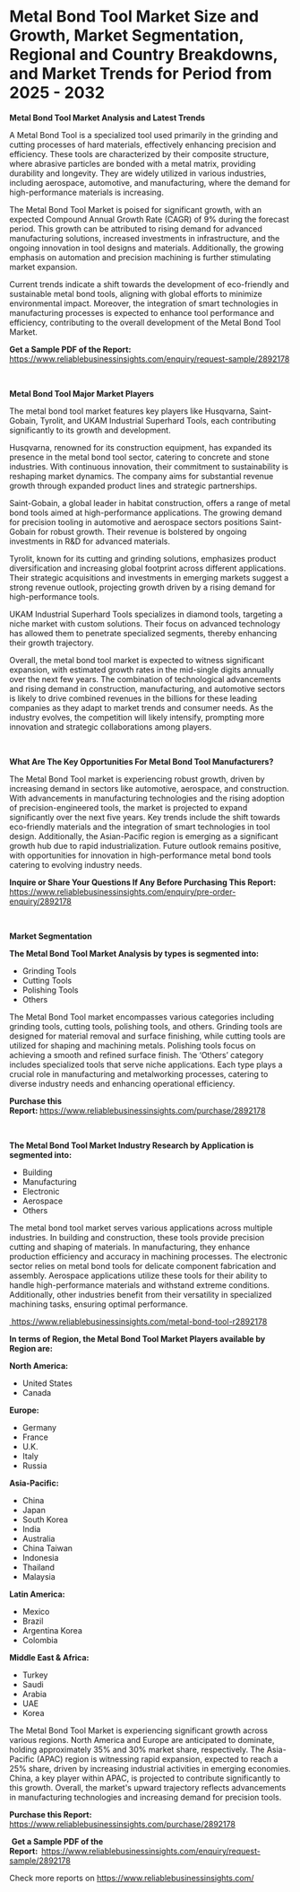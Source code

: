 <p><h1>Metal Bond Tool Market Size and Growth, Market Segmentation, Regional and Country Breakdowns, and Market Trends for Period from 2025 -  2032</h1></p><p><strong>Metal Bond Tool Market Analysis and Latest Trends</strong></p>
<p><p>A Metal Bond Tool is a specialized tool used primarily in the grinding and cutting processes of hard materials, effectively enhancing precision and efficiency. These tools are characterized by their composite structure, where abrasive particles are bonded with a metal matrix, providing durability and longevity. They are widely utilized in various industries, including aerospace, automotive, and manufacturing, where the demand for high-performance materials is increasing.</p><p>The Metal Bond Tool Market is poised for significant growth, with an expected Compound Annual Growth Rate (CAGR) of 9% during the forecast period. This growth can be attributed to rising demand for advanced manufacturing solutions, increased investments in infrastructure, and the ongoing innovation in tool designs and materials. Additionally, the growing emphasis on automation and precision machining is further stimulating market expansion. </p><p>Current trends indicate a shift towards the development of eco-friendly and sustainable metal bond tools, aligning with global efforts to minimize environmental impact. Moreover, the integration of smart technologies in manufacturing processes is expected to enhance tool performance and efficiency, contributing to the overall development of the Metal Bond Tool Market.</p></p>
<p><strong>Get a Sample PDF of the Report:&nbsp;</strong> <a href="https://www.reliablebusinessinsights.com/enquiry/request-sample/2892178?utm_campaign=2208&utm_medium=2&utm_source=Github&utm_content=ia&utm_term=15032025&utm_id=metal-bond-tool">https://www.reliablebusinessinsights.com/enquiry/request-sample/2892178</a></p>
<p>&nbsp;</p>
<p><strong>Metal Bond Tool Major Market Players</strong></p>
<p><p>The metal bond tool market features key players like Husqvarna, Saint-Gobain, Tyrolit, and UKAM Industrial Superhard Tools, each contributing significantly to its growth and development. </p><p>Husqvarna, renowned for its construction equipment, has expanded its presence in the metal bond tool sector, catering to concrete and stone industries. With continuous innovation, their commitment to sustainability is reshaping market dynamics. The company aims for substantial revenue growth through expanded product lines and strategic partnerships.</p><p>Saint-Gobain, a global leader in habitat construction, offers a range of metal bond tools aimed at high-performance applications. The growing demand for precision tooling in automotive and aerospace sectors positions Saint-Gobain for robust growth. Their revenue is bolstered by ongoing investments in R&D for advanced materials.</p><p>Tyrolit, known for its cutting and grinding solutions, emphasizes product diversification and increasing global footprint across different applications. Their strategic acquisitions and investments in emerging markets suggest a strong revenue outlook, projecting growth driven by a rising demand for high-performance tools.</p><p>UKAM Industrial Superhard Tools specializes in diamond tools, targeting a niche market with custom solutions. Their focus on advanced technology has allowed them to penetrate specialized segments, thereby enhancing their growth trajectory.</p><p>Overall, the metal bond tool market is expected to witness significant expansion, with estimated growth rates in the mid-single digits annually over the next few years. The combination of technological advancements and rising demand in construction, manufacturing, and automotive sectors is likely to drive combined revenues in the billions for these leading companies as they adapt to market trends and consumer needs. As the industry evolves, the competition will likely intensify, prompting more innovation and strategic collaborations among players.</p></p>
<p>&nbsp;</p>
<p><strong>What Are The Key Opportunities For Metal Bond Tool Manufacturers?</strong></p>
<p><p>The Metal Bond Tool market is experiencing robust growth, driven by increasing demand in sectors like automotive, aerospace, and construction. With advancements in manufacturing technologies and the rising adoption of precision-engineered tools, the market is projected to expand significantly over the next five years. Key trends include the shift towards eco-friendly materials and the integration of smart technologies in tool design. Additionally, the Asian-Pacific region is emerging as a significant growth hub due to rapid industrialization. Future outlook remains positive, with opportunities for innovation in high-performance metal bond tools catering to evolving industry needs.</p></p>
<p><strong>Inquire or Share Your Questions If Any Before Purchasing This Report:</strong> <a href="https://www.reliablebusinessinsights.com/enquiry/pre-order-enquiry/2892178?utm_campaign=2208&utm_medium=2&utm_source=Github&utm_content=ia&utm_term=15032025&utm_id=metal-bond-tool">https://www.reliablebusinessinsights.com/enquiry/pre-order-enquiry/2892178</a></p>
<p>&nbsp;</p>
<p><strong>Market Segmentation</strong></p>
<p><strong>The Metal Bond Tool Market Analysis by types is segmented into:</strong></p>
<p><ul><li>Grinding Tools</li><li>Cutting Tools</li><li>Polishing Tools</li><li>Others</li></ul></p>
<p><p>The Metal Bond Tool market encompasses various categories including grinding tools, cutting tools, polishing tools, and others. Grinding tools are designed for material removal and surface finishing, while cutting tools are utilized for shaping and machining metals. Polishing tools focus on achieving a smooth and refined surface finish. The ‘Others’ category includes specialized tools that serve niche applications. Each type plays a crucial role in manufacturing and metalworking processes, catering to diverse industry needs and enhancing operational efficiency.</p></p>
<p><strong>Purchase this Report:&nbsp;</strong><a href="https://www.reliablebusinessinsights.com/purchase/2892178?utm_campaign=2208&utm_medium=2&utm_source=Github&utm_content=ia&utm_term=15032025&utm_id=metal-bond-tool">https://www.reliablebusinessinsights.com/purchase/2892178</a></p>
<p>&nbsp;</p>
<p><strong>The Metal Bond Tool Market Industry Research by Application is segmented into:</strong></p>
<p><ul><li>Building</li><li>Manufacturing</li><li>Electronic</li><li>Aerospace</li><li>Others</li></ul></p>
<p><p>The metal bond tool market serves various applications across multiple industries. In building and construction, these tools provide precision cutting and shaping of materials. In manufacturing, they enhance production efficiency and accuracy in machining processes. The electronic sector relies on metal bond tools for delicate component fabrication and assembly. Aerospace applications utilize these tools for their ability to handle high-performance materials and withstand extreme conditions. Additionally, other industries benefit from their versatility in specialized machining tasks, ensuring optimal performance.</p></p>
<p><a href="https://www.reliablebusinessinsights.com/metal-bond-tool-r2892178?utm_campaign=2208&utm_medium=2&utm_source=Github&utm_content=ia&utm_term=15032025&utm_id=metal-bond-tool">&nbsp;https://www.reliablebusinessinsights.com/metal-bond-tool-r2892178</a></p>
<p><strong>In terms of Region, the Metal Bond Tool Market Players available by Region are:</strong></p>
<p>
    <p> <strong> North America: </strong>
        <ul>
            <li>United States</li>
            <li>Canada</li>
        </ul>
        </p> 
    <p> <strong> Europe: </strong>
        <ul>
            <li>Germany</li>
            <li>France</li>
            <li>U.K.</li>
            <li>Italy</li>
            <li>Russia</li>
        </ul>
        </p> 
    <p> <strong> Asia-Pacific: </strong>
        <ul>
            <li>China</li>
            <li>Japan</li>
            <li>South Korea</li>
            <li>India</li>
            <li>Australia</li>
            <li>China Taiwan</li>
            <li>Indonesia</li>
            <li>Thailand</li>
            <li>Malaysia</li>
        </ul>
        </p> 
    <p> <strong> Latin America: </strong>
        <ul>
            <li>Mexico</li>
            <li>Brazil</li>
            <li>Argentina Korea</li>
            <li>Colombia</li>
        </ul>
        </p> 
    <p> <strong> Middle East & Africa: </strong>
        <ul>
            <li>Turkey</li>
            <li>Saudi</li>
            <li>Arabia</li>
            <li>UAE</li>
            <li>Korea</li>
        </ul>
    </p>
    </p>
<p><p>The Metal Bond Tool Market is experiencing significant growth across various regions. North America and Europe are anticipated to dominate, holding approximately 35% and 30% market share, respectively. The Asia-Pacific (APAC) region is witnessing rapid expansion, expected to reach a 25% share, driven by increasing industrial activities in emerging economies. China, a key player within APAC, is projected to contribute significantly to this growth. Overall, the market's upward trajectory reflects advancements in manufacturing technologies and increasing demand for precision tools.</p></p>
<p><strong>Purchase this Report: </strong><a href="https://www.reliablebusinessinsights.com/purchase/2892178?utm_campaign=2208&utm_medium=2&utm_source=Github&utm_content=ia&utm_term=15032025&utm_id=metal-bond-tool">https://www.reliablebusinessinsights.com/purchase/2892178</a></p>
<p>&nbsp;<strong>Get a Sample PDF of the Report:&nbsp;&nbsp;</strong><a href="https://www.reliablebusinessinsights.com/enquiry/request-sample/2892178?utm_campaign=2208&utm_medium=2&utm_source=Github&utm_content=ia&utm_term=15032025&utm_id=metal-bond-tool">https://www.reliablebusinessinsights.com/enquiry/request-sample/2892178</a></p>
<p><strong></strong></p>
<p>Check more reports on <a href="https://www.reliablebusinessinsights.com/?utm_campaign=2208&utm_medium=2&utm_source=Github&utm_content=ia&utm_term=15032025&utm_id=metal-bond-tool">https://www.reliablebusinessinsights.com/</a></p>